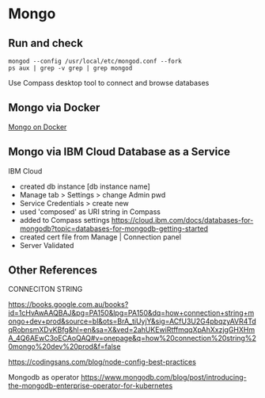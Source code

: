 # Mongo

## Run and check
```
mongod --config /usr/local/etc/mongod.conf --fork
ps aux | grep -v grep | grep mongod
```
Use Compass desktop tool to connect and browse databases

## Mongo via Docker
[Mongo on Docker](https://hub.docker.com/_/mongo)

## Mongo via IBM Cloud Database as a Service
IBM Cloud
- created db instance [db instance name]
- Manage tab > Settings > change Admin pwd
- Service Credentials > create new
- used 'composed' as URI string in Compass
- added to Compass settings
https://cloud.ibm.com/docs/databases-for-mongodb?topic=databases-for-mongodb-getting-started
- created cert file from Manage | Connection panel
- Server Validated


## Other References
CONNECITON STRING

https://books.google.com.au/books?id=1cHvAwAAQBAJ&pg=PA150&lpg=PA150&dq=how+connection+string+mongo+dev+prod&source=bl&ots=BrA_tiUyjY&sig=ACfU3U2G4pbqzyAVR4TdqRobnsmXDvKBfg&hl=en&sa=X&ved=2ahUKEwiRtffmqqXpAhXxzjgGHXHmA_4Q6AEwC3oECAoQAQ#v=onepage&q=how%20connection%20string%20mongo%20dev%20prod&f=false

https://codingsans.com/blog/node-config-best-practices 

Mongodb as operator
https://www.mongodb.com/blog/post/introducing-the-mongodb-enterprise-operator-for-kubernetes  

